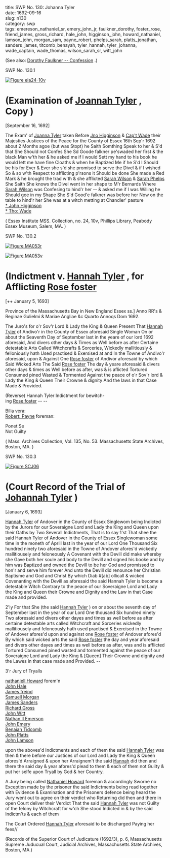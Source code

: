 title: SWP No. 130: Johanna Tyler  
date: 1692-09-16  
slug: n130  
category: swp  
tags: emereson_nathaniel_sr, emery_john_jr, faulkner_dorothy, foster_rose, friend_james, gross_richard, hale_john, higginson_john, howard_nathaniel, lamson_john, morgan_sam, payne_robert, phelps_sarah, platts_jonathan, sanders_james, titcomb_benayah, tyler_hannah, tyler_johanna, wade_captain, wade_thomas, wilson_sarah_sr, witt_john




(See also: [Dorothy Faulkner -- Confession](/n57.html#n57.1) .)

<div markdown class="doc" id="n130.1">

<div class="doc_id">SWP No. 130.1</div>


<span markdown class="figure">[![Figure eia24-10v](archives/essex/eia/gifs/eia24-10v.gif)](archives/essex/eia/large/eia24-10v.jpg)</span>

# (Examination of [Joannah Tyler](/tag/tyler_johanna.html) , Copy )

[September 16, 1692]

The Exam' of [Joanna Tyler](/tag/tyler_johanna.html) taken Before [Jno Higginson](/tag/higginson_john.html) & [Cap't Wade](/tag/wade_captain.html) their Majesties Justices of the Peace for the County of Essex 16th Sep'r 1692 about 2 Months agoe (but was Stopt) he Saith Somthing Speak to her & S'd that She Should not Confes She Sd Goode falkner pe'swaded her first & the black Man w'th her & he asked me if I would Sett my hand to his book he would lett me have fine Cloaths & when he Baptized Me if he S'd I Should be his for Ever & Ever she s'd she promised to serve the Divel & if I wished So & so w'th Respect to afflicting p'rsons it Should be done She made a Red Mark & he brought the trad w'th & she afflicted [Sarah Wilson](/tag/wilson_sarah_sr.html) & [Sarah Phelps](/tag/phelps_sarah.html) She Saith She knows the Divel went in her shape to M'r Bernards  Where [Sarah Wilson](/tag/wilson_sarah_sr.html) was Confesing to hind'r her -- & asked me if I was Willing he Should goe in my Shape She S'd Good'e falkner was before her Now on the table to hind'r her She was at a witch metting at Chandler' pasture  
                                                                      [* John Higginson](/tag/higginson_john.html)  
                                                                      [* Tho: Wade](/tag/wade_thomas.html)

( Essex Institute MSS. Collection, no. 24, 10v, Phillips Library, Peabody Essex Museum, Salem, MA. )


</div>



<div markdown class="doc" id="n130.2">

<div class="doc_id">SWP No. 130.2</div>


<span markdown class="figure">[![Figure MA053r](archives/MA135/small/MA053r.jpg)](archives/MA135/large/MA053r.jpg)</span>

<span markdown class="figure">[![Figure MA053v](archives/MA135/small/MA053v.jpg)](archives/MA135/large/MA053v.jpg)</span>

# (Indictment v. [Hannah Tyler](/tag/tyler_hannah.html) , for Afflicting [Rose foster](/tag/foster_rose.html )

[++ January 5, 1693]

Province of the Massachusetts Bay in New England Essex ss.] Anno RR's & Reginae Gulielmi & Mariae Angliae &c Quarto Annoqs Dom 1692. 

The Juro's for o'r Sov'r Lord & Lady the King & Queen Present That [Hannah Tyler](tag/tyler_hannah.html) of Andivo'r in the County of Essex aforesaid Single Woman On or about the Seaventh Day of September last in the yeare of our lord 1692 aforesaid, And divers other days & Times as Well before as after Certaine detestable Arts Called Witchcrafts & Sorceries, Wickedly mallitiously & felloniously hath Used practised & Exersised at and In the Towne of Andivo'r aforesaid, upon & Against One [Rose foster](/tag/foster_rose.html) of Andivor aforesaid by which Said Wicked Arts The Said [Rose foster](/tag/foster_rose.html) The day & yeare aforesaid & divers other days & times as Well before as after, was & is aflicted Tortured Consumed pined Wasted & Tormented Against the peace of o'r Sov'r lord & Lady the King & Queen Their Crowne & dignity And the laws in that Case Made & Provided.

(Reverse) Hannah Tyler Indictment for bewitch-  
ing [Rose foster](/tag/foster_rose.html) -- -- 

Billa vera:  
[Robert: Payne](/tag/payne_robert.html) foreman:

Ponet Se  
Not Guilty

( Mass. Archives Collection, Vol. 135, No. 53. Massachusetts State Archives, Boston, MA. )


</div>

<div markdown class="doc" id="n130.3">

<div class="doc_id">SWP No. 130.3</div>


<span markdown class="figure">[![Figure SCJ06](archives/small/SCJ06.jpg)](archives/SCJ/large/SC06.jpg)</span>

# (Court Record of the Trial of [Johannah Tyler](/tag/tyler_johanna.html) )

[January 6, 1693]

[Hannah Tyler](/tag/tyler_hannah.html) of Andover in the County of Essex Singlewom being Indicted by the Jurors for our Soveraigne Lord and Lady the King and Queen upon their Oaths by Two Severall Indictments, That is to say 1'st That shee the said Hannah Tyler of Andover in the County of Essex Singlewoman some time in the moneth of Aprill last in the year of our Lord One Thousand Six hundred ninety two aforesaid in the Towne of Andover afores'd wickedly mallitiousely and feloneously A Covenant with the Devill did make whereby she Gave both her soule and body to the Devill and signed his booke and by him was Baptized and owned the Devill to be her God and promissed to hon'r and serve him forever And unto the Devill did renounce her Christian Baptisme and God and Christ By which Diab #[ab] ollicall & wicked Covenanting with the Devill as aforesaid the said Hannah Tyler is become a detestable Witch Contrary to the peace of our Soveraigne Lord and Lady the King and Queen their Crowne and Dignity and the Law in that Case made and provided.

2'ly For that She (the said [Hannah Tyler](/tag/tyler_hannah.html) ) on or about the seventh day of September last in the year of our Lord One thousand Six hundred ninety Two aforesaid and divers other dayes and times as well before as after certaine detestable arts called Witchcraft and Sorceries wickedly mallitiousely and feloneously hath used practised & Exercised in the Towne of Andover afores'd upon and against one  [Rose foster](/tag/foster_rose.html) of Andover afores'd By which said wicked arts the said [Rose foster](/tag/foster_rose.html) the day and year aforesaid and divers other dayes and times as well before as after, was and is afflicted Tortured Consumed pined wasted and tormented against the peace of our Soveraigne Lord and Lady the King & [Queen] Their Crowne and dignity and the Lawes in that case made and Provided. --

3'r Jury of Tryalls

[nathaniell Howard](/tag/howard_nathaniel.html) forem'n  
[John Hale](/tag/hale_john.html)  
[James freind](/tag/friend_james.html)  
[Samuell Morgan](/tag/morgan_sam.html)  
[James Sanders](/tag/sanders_james.html)  
[Richard Gross](/tag/gross_richard.html)  
[John Witt](/tag/witt_john.html)  
[Nathan'll Emerson](/tag/emereson_nathaniel_sr.html)  
[John Emery](/tag/emery_john_jr.html)  
[Benaiah Tidcomb](/tag/titcomb_benayah.html)  
[John Platts](/tag/platts_jonathan.html)  
[John Lamson](/tag/lamson_john.html)

upon the aboves'd Indictments and each of them the said [Hannah Tyler](/tag/tyler_hannah.html) was then & there before our Justices of our Lord and Lady the King & Queen afores'd Arraigned & upon her Arraignem't the said [Hannah](/tag/tyler_hannah.html) did then and there the said day & year afores'd plead to them & each of them not Guilty & put her selfe upon Tryall by God & her Country.

A Jury being called [Nathaniel Howard](/tag/howard_nathaniel.html) foreman & accordingly Sworne no Exception made by the prisoner the said Indictments being read together with Evidence & Examination and the Prisoners defence being heard the Jury went out to agree on their verdict who Returning did then and there in open Court deliver their Verdict That the said [Hannah Tyler](/tag/tyler_hannah.html) was not Guilty of the felony by Witchcraft for w'ch She stood Indicted in & by the said Indictm'ts & each of them 

The Court Ordered [Hannah Tyler](/tag/tyler_hannah.html) aforesaid to be discharged Paying her fees//

(Records of the Superior Court of Judicature (1692/3), p. 6, Massachusetts Supreme Juducual Court, Judicial Archives, Massachusetts State Archives, Boston, MA.)  
</div>
